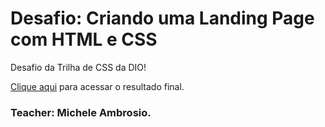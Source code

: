 # Desafio: Criando uma Landing Page com HTML e CSS

Desafio da Trilha de CSS da DIO! 

[Clique aqui](https://biatrizr.github.io/DIO-CSS/) para acessar o resultado final.

### Teacher: Michele Ambrosio.


